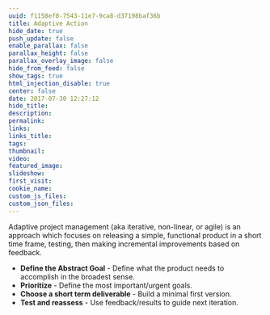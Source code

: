```yaml
---
uuid: f1158ef0-7543-11e7-9ca8-d37198baf36b
title: Adaptive Action
hide_date: true
push_update: false
enable_parallax: false
parallax_height: false
parallax_overlay_image: false
hide_from_feed: false
show_tags: true
html_injection_disable: true
center: false
date: 2017-07-30 12:27:12
hide_title:
description:
permalink:
links:
links_title:
tags:
thumbnail:
video:
featured_image:
slideshow:
first_visit:
cookie_name:
custom_js_files:
custom_json_files:
---
```

Adaptive project management (aka iterative, non-linear, or agile) is an approach which focuses on releasing a simple, functional product in a short time frame, testing, then making incremental improvements based on feedback.

* **Define the Abstract Goal** - Define what the product needs to accomplish in the broadest sense.
* **Prioritize** - Define the most important/urgent goals.
*  **Choose a short term deliverable** - Build a minimal first version.
* **Test and reassess** - Use feedback/results to guide next iteration.